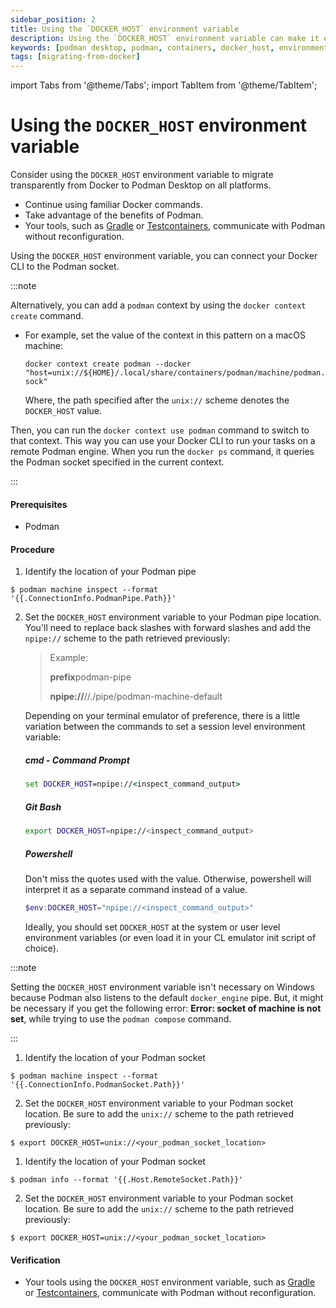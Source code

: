 ```yaml
---
sidebar_position: 2
title: Using the `DOCKER_HOST` environment variable
description: Using the `DOCKER_HOST` environment variable can make it easier to migrate from Docker to Podman Desktop, as it allows you to continue using familiar Docker commands while taking advantage of the benefits of Podman.
keywords: [podman desktop, podman, containers, docker_host, environment, variable]
tags: [migrating-from-docker]
---
```


import Tabs from '@theme/Tabs';
import TabItem from '@theme/TabItem';

# Using the `DOCKER_HOST` environment variable

Consider using the `DOCKER_HOST` environment variable to migrate transparently from Docker to Podman Desktop on all platforms.

- Continue using familiar Docker commands.
- Take advantage of the benefits of Podman.
- Your tools, such as [Gradle](https://gradle.org/) or [Testcontainers](https://www.testcontainers.com/), communicate with Podman without reconfiguration.

Using the `DOCKER_HOST` environment variable, you can connect your Docker CLI to the Podman socket.

:::note

Alternatively, you can add a `podman` context by using the `docker context create` command.

- For example, set the value of the context in this pattern on a macOS machine:

  `docker context create podman --docker "host=unix://${HOME}/.local/share/containers/podman/machine/podman.sock"`

  Where, the path specified after the `unix://` scheme denotes the `DOCKER_HOST` value.

Then, you can run the `docker context use podman` command to switch to that context. This way you can use your Docker CLI to run your tasks on a remote Podman engine. When you run the `docker ps` command, it queries the Podman socket specified in the current context.

:::

#### Prerequisites

- Podman

#### Procedure

 <Tabs groupId="operating-systems">
   <TabItem value="win" label="Windows">

1. Identify the location of your Podman pipe <!-- markdownlint-disable MD029 -->

```shell-session
$ podman machine inspect --format '{{.ConnectionInfo.PodmanPipe.Path}}'
```

2. Set the `DOCKER_HOST` environment variable to your Podman pipe location. You'll need to replace back slashes with forward slashes and add the `npipe://` scheme to the path retrieved previously: <!-- markdownlint-disable MD029 -->

   > Example:
   >
   > **prefix**podman-pipe
   >
   > **npipe://**//./pipe/podman-machine-default

   Depending on your terminal emulator of preference, there is a little variation between the commands to set a session level environment variable:

   ##### cmd - Command Prompt

   ```cmd
   set DOCKER_HOST=npipe://<inspect_command_output>
   ```

   ##### Git Bash

   ```bash
   export DOCKER_HOST=npipe://<inspect_command_output>
   ```

   ##### Powershell

   Don't miss the quotes used with the value. Otherwise, powershell will interpret it as a separate command instead of a value.

   ```powershell
   $env:DOCKER_HOST="npipe://<inspect_command_output>"
   ```

   Ideally, you should set `DOCKER_HOST` at the system or user level environment variables (or even load it in your CL emulator init script of choice).

:::note

Setting the `DOCKER_HOST` environment variable isn't necessary on Windows because Podman also listens to the default `docker_engine` pipe. But, it might be necessary if you get the following error: **Error: socket of machine is not set**, while trying to use the `podman compose` command.

:::

</TabItem>
<TabItem value="mac" label="macOS">

1. Identify the location of your Podman socket

```shell-session
$ podman machine inspect --format '{{.ConnectionInfo.PodmanSocket.Path}}'
```

2. Set the `DOCKER_HOST` environment variable to your Podman socket location. Be sure to add the `unix://` scheme to the path retrieved previously:

```shell-session
$ export DOCKER_HOST=unix://<your_podman_socket_location>
```

</TabItem>
<TabItem value="linux" label="Linux">

1. Identify the location of your Podman socket

```shell-session
$ podman info --format '{{.Host.RemoteSocket.Path}}'
```

2. Set the `DOCKER_HOST` environment variable to your Podman socket location. Be sure to add the `unix://` scheme to the path retrieved previously:

```shell-session
$ export DOCKER_HOST=unix://<your_podman_socket_location>
```

   </TabItem>

 </Tabs>

#### Verification

- Your tools using the `DOCKER_HOST` environment variable, such as [Gradle](https://gradle.org/) or [Testcontainers](https://www.testcontainers.com/), communicate with Podman without reconfiguration.
